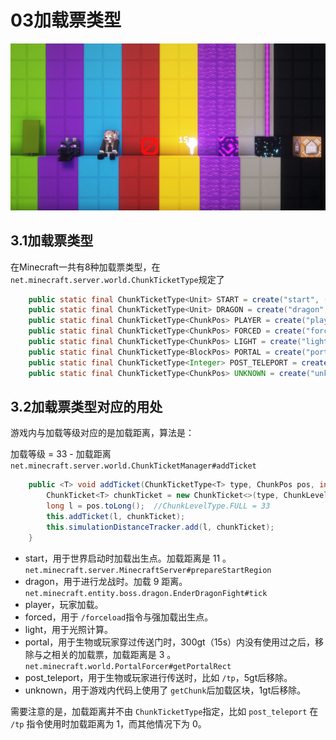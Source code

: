 # 03加载票类型
![img.png](img/LoadingType.png)
## 3.1加载票类型

在Minecraft一共有8种加载票类型，在 `net.minecraft.server.world.ChunkTicketType`规定了

```java
    public static final ChunkTicketType<Unit> START = create("start", (a, b) -> 0);
    public static final ChunkTicketType<Unit> DRAGON = create("dragon", (a, b) -> 0);
    public static final ChunkTicketType<ChunkPos> PLAYER = create("player", Comparator.comparingLong(ChunkPos::toLong));
    public static final ChunkTicketType<ChunkPos> FORCED = create("forced", Comparator.comparingLong(ChunkPos::toLong));
    public static final ChunkTicketType<ChunkPos> LIGHT = create("light", Comparator.comparingLong(ChunkPos::toLong));
    public static final ChunkTicketType<BlockPos> PORTAL = create("portal", Vec3i::compareTo, 300);
    public static final ChunkTicketType<Integer> POST_TELEPORT = create("post_teleport", Integer::compareTo, 5);
    public static final ChunkTicketType<ChunkPos> UNKNOWN = create("unknown", Comparator.comparingLong(ChunkPos::toLong), 1);
```

## 3.2加载票类型对应的用处

游戏内与加载等级对应的是加载距离，算法是：

加载等级 = 33 - 加载距离 `net.minecraft.server.world.ChunkTicketManager#addTicket`

```java
    public <T> void addTicket(ChunkTicketType<T> type, ChunkPos pos, int radius, T argument) {
        ChunkTicket<T> chunkTicket = new ChunkTicket<>(type, ChunkLevels.getLevelFromType(ChunkLevelType.FULL) - radius, argument); 
        long l = pos.toLong();  //ChunkLevelType.FULL = 33
        this.addTicket(l, chunkTicket);
        this.simulationDistanceTracker.add(l, chunkTicket);
    }
```

* start，用于世界启动时加载出生点。加载距离是 11 。`net.minecraft.server.MinecraftServer#prepareStartRegion`
* dragon，用于进行龙战时。加载 9 距离。 `net.minecraft.entity.boss.dragon.EnderDragonFight#tick`
* player，玩家加载。
* forced，用于 `/forceload`指令与强加载出生点。
* light，用于光照计算。
* portal，用于生物或玩家穿过传送门时，300gt（15s）内没有使用过之后，移除与之相关的加载票，加载距离是 3 。`net.minecraft.world.PortalForcer#getPortalRect`
* post_teleport，用于生物或玩家进行传送时，比如 `/tp`，5gt后移除。
* unknown，用于游戏内代码上使用了 `getChunk`后加载区块，1gt后移除。

需要注意的是，加载距离并不由 `ChunkTicketType`指定，比如 `post_teleport` 在 `/tp` 指令使用时加载距离为 1，而其他情况下为 0。
